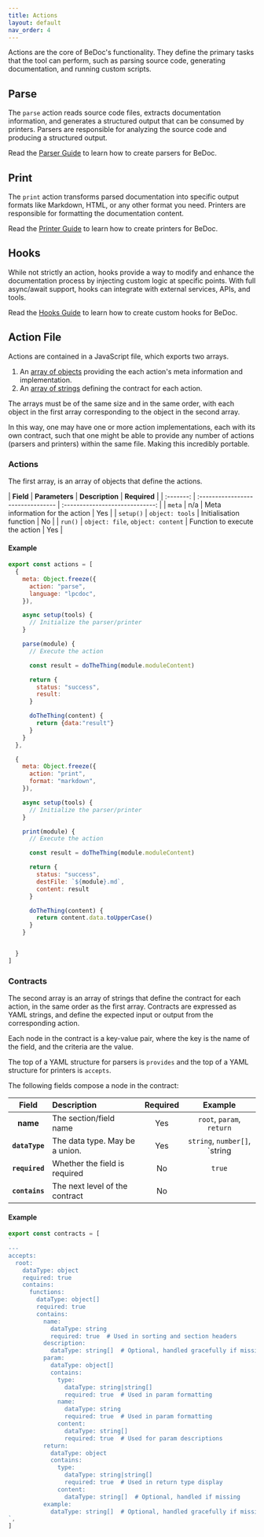 ```yaml
---
title: Actions
layout: default
nav_order: 4
---
```


Actions are the core of BeDoc's functionality. They define the primary tasks
that the tool can perform, such as parsing source code, generating
documentation, and running custom scripts.

## Parse

The `parse` action reads source code files, extracts documentation information,
and generates a structured output that can be consumed by printers. Parsers are
responsible for analyzing the source code and producing a structured output.

Read the [Parser Guide](actions/parsers) to learn how to create parsers for BeDoc.

## Print

The `print` action transforms parsed documentation into specific output formats
like Markdown, HTML, or any other format you need. Printers are responsible for
formatting the documentation content.

Read the [Printer Guide](actions/printers) to learn how to create printers for BeDoc.

## Hooks

While not strictly an action, hooks provide a way to modify and enhance the
documentation process by injecting custom logic at specific points. With full
async/await support, hooks can integrate with external services, APIs, and
tools.

Read the [Hooks Guide](hooks) to learn how to create custom hooks for BeDoc.

## Action File

Actions are contained in a JavaScript file, which exports two arrays.

1. An [array of objects](#actions) providing the each action's meta information
   and implementation.
2. An [array of strings](#contracts) defining the contract for each action.

The arrays must be of the same size and in the same order, with each object in
the first array corresponding to the object in the second array.

In this way, one may have one or more action implementations, each with its own
contract, such that one might be able to provide any number of actions (parsers
and printers) within the same file. Making this incredibly portable.

### Actions

The first array, is an array of objects that define the actions.

| **Field** | **Parameters**                    |         **Description**         | **Required** |
| :-------: | :-------------------------------- | :-----------------------------: |
|  `meta`   | n/a                               | Meta information for the action | Yes          |
| `setup()` | `object: tools`                   |     Initialisation function     | No           |
|  `run()`  | `object: file`, `object: content` | Function to execute the action  | Yes          |

#### Example

```javascript
export const actions = [
  {
    meta: Object.freeze({
      action: "parse",
      language: "lpcdoc",
    }),

    async setup(tools) {
      // Initialize the parser/printer
    }

    parse(module) {
      // Execute the action

      const result = doTheThing(module.moduleContent)

      return {
        status: "success",
        result:
      }

      doTheThing(content) {
        return {data:"result"}
      }
    }
  },

  {
    meta: Object.freeze({
      action: "print",
      format: "markdown",
    }),

    async setup(tools) {
      // Initialize the parser/printer
    }

    print(module) {
      // Execute the action

      const result = doTheThing(module.moduleContent)

      return {
        status: "success",
        destFile: `${module}.md`,
        content: result
      }

      doTheThing(content) {
        return content.data.toUpperCase()
      }
    }


  }
]
```

### Contracts

The second array is an array of strings that define the contract for each
action, in the same order as the first array. Contracts are expressed as YAML
strings, and define the expected input or output from the corresponding
action.

Each node in the contract is a key-value pair, where the key is the name of the
field, and the criteria are the value.

The top of a YAML structure for parsers is `provides` and the top of a YAML
structure for printers is `accepts`.

The following fields compose a node in the contract:

|   **Field**    | **Description**                | **Required** |          **Example**          |
| :------------: | :----------------------------- | :----------: | :---------------------------: |
|    **name**    | The section/field name         |     Yes      |   `root`, `param`, `return`   |
| **`dataType`** | The data type. May be a union. |     Yes      | `string`, `number[]`, `string | string[]` |
| **`required`** | Whether the field is required  |      No      |            `true`             |
| **`contains`** | The next level of the contract |      No      |                               |

#### Example

```javascript
export const contracts = [
`
---
accepts:
  root:
    dataType: object
    required: true
    contains:
      functions:
        dataType: object[]
        required: true
        contains:
          name:
            dataType: string
            required: true  # Used in sorting and section headers
          description:
            dataType: string[]  # Optional, handled gracefully if missing
          param:
            dataType: object[]
            contains:
              type:
                dataType: string|string[]
                required: true  # Used in param formatting
              name:
                dataType: string
                required: true  # Used in param formatting
              content:
                dataType: string[]
                required: true  # Used for param descriptions
          return:
            dataType: object
            contains:
              type:
                dataType: string|string[]
                required: true  # Used in return type display
              content:
                dataType: string[]  # Optional, handled if missing
          example:
            dataType: string[]  # Optional, handled gracefully if missing
`,
]
```
